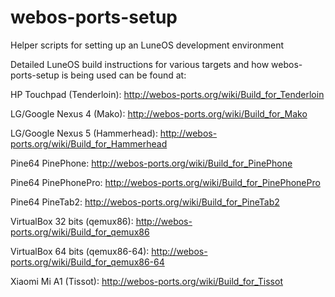 webos-ports-setup
=================

Helper scripts for setting up an LuneOS development environment

Detailed LuneOS build instructions for various targets and how webos-ports-setup is being used can be found at:

HP Touchpad (Tenderloin): http://webos-ports.org/wiki/Build_for_Tenderloin

LG/Google Nexus 4 (Mako): http://webos-ports.org/wiki/Build_for_Mako

LG/Google Nexus 5 (Hammerhead): http://webos-ports.org/wiki/Build_for_Hammerhead

Pine64 PinePhone: http://webos-ports.org/wiki/Build_for_PinePhone

Pine64 PinePhonePro: http://webos-ports.org/wiki/Build_for_PinePhonePro

Pine64 PineTab2: http://webos-ports.org/wiki/Build_for_PineTab2

VirtualBox 32 bits (qemux86): http://webos-ports.org/wiki/Build_for_qemux86

VirtualBox 64 bits (qemux86-64): http://webos-ports.org/wiki/Build_for_qemux86-64

Xiaomi Mi A1 (Tissot): http://webos-ports.org/wiki/Build_for_Tissot
